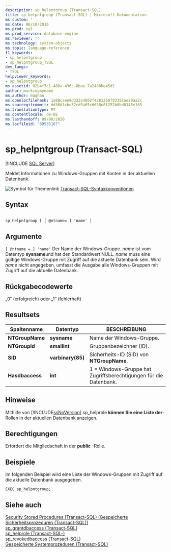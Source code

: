 ```yaml
---
description: sp_helpntgroup (Transact-SQL)
title: sp_helpntgroup (Transact-SQL) | Microsoft-Dokumentation
ms.custom: ''
ms.date: 06/10/2016
ms.prod: sql
ms.prod_service: database-engine
ms.reviewer: ''
ms.technology: system-objects
ms.topic: language-reference
f1_keywords:
- sp_helpntgroup
- sp_helpntgroup_TSQL
dev_langs:
- TSQL
helpviewer_keywords:
- sp_helpntgroup
ms.assetid: 02b4f7c1-480a-436c-8bae-7a2488be45d2
author: markingmyname
ms.author: maghan
ms.openlocfilehash: 1a88caee8d332a4802f4281360f93392ae29aa2c
ms.sourcegitcommit: dd36d1cbe32cd5a65c6638e8f252b0bd8145e165
ms.translationtype: MT
ms.contentlocale: de-DE
ms.lasthandoff: 09/08/2020
ms.locfileid: "89535167"
---
```

# <a name="sp_helpntgroup-transact-sql"></a>sp_helpntgroup (Transact-SQL)
[!INCLUDE [SQL Server](../../includes/applies-to-version/sqlserver.md)]

  Meldet Informationen zu Windows-Gruppen mit Konten in der aktuellen Datenbank.  
  
 ![Symbol für Themenlink](../../database-engine/configure-windows/media/topic-link.gif "Symbol für Themenlink") [Transact-SQL-Syntaxkonventionen](../../t-sql/language-elements/transact-sql-syntax-conventions-transact-sql.md)  
  
## <a name="syntax"></a>Syntax  
  
```  
  
sp_helpntgroup [ [ @ntname= ] 'name' ]   
```  
  
## <a name="arguments"></a>Argumente  
`[ @ntname = ] 'name'` Der Name der Windows-Gruppe. *name* ist vom Datentyp **sysname**und hat den Standardwert NULL. *name* muss eine gültige Windows-Gruppe mit Zugriff auf die aktuelle Datenbank sein. Wird *name* nicht angegeben, umfasst die Ausgabe alle Windows-Gruppen mit Zugriff auf die aktuelle Datenbank.  
  
## <a name="return-code-values"></a>Rückgabecodewerte  
 „0“ (erfolgreich) oder „1“ (fehlerhaft)  
  
## <a name="result-sets"></a>Resultsets  
  
|Spaltenname|Datentyp|BESCHREIBUNG|  
|-----------------|---------------|-----------------|  
|**NTGroupName**|**sysname**|Name der Windows-Gruppe.|  
|**NTGroupId**|**smallint**|Gruppenbezeichner (ID).|  
|**SID**|**varbinary(85)**|Sicherheits-ID (SID) von **NTGroupName**.|  
|**Hasdbaccess**|**int**|1 = Windows-Gruppe hat Zugriffsberechtigungen für die Datenbank.|  
  
## <a name="remarks"></a>Hinweise  
 Mithilfe von [!INCLUDE[ssNoVersion](../../includes/ssnoversion-md.md)] sp_helprole **können Sie eine Liste der**-Rollen in der aktuellen Datenbank anzeigen.  
  
## <a name="permissions"></a>Berechtigungen  
 Erfordert die Mitgliedschaft in der **public** -Rolle.  
  
## <a name="examples"></a>Beispiele  
 Im folgenden Beispiel wird eine Liste der Windows-Gruppen mit Zugriff auf die aktuelle Datenbank ausgegeben.  
  
```  
EXEC sp_helpntgroup;  
```  
  
## <a name="see-also"></a>Siehe auch  
 [Security Stored Procedures &#40;Transact-SQL&#41; (Gespeicherte Sicherheitsprozeduren (Transact-SQL))](../../relational-databases/system-stored-procedures/security-stored-procedures-transact-sql.md)   
 [sp_grantdbaccess &#40;Transact-SQL&#41;](../../relational-databases/system-stored-procedures/sp-grantdbaccess-transact-sql.md)   
 [sp_helprole &#40;Transact-SQL-&#41;](../../relational-databases/system-stored-procedures/sp-helprole-transact-sql.md)   
 [sp_revokedbaccess &#40;Transact-SQL&#41;](../../relational-databases/system-stored-procedures/sp-revokedbaccess-transact-sql.md)   
 [Gespeicherte Systemprozeduren &#40;Transact-SQL&#41;](../../relational-databases/system-stored-procedures/system-stored-procedures-transact-sql.md)  
  
  
